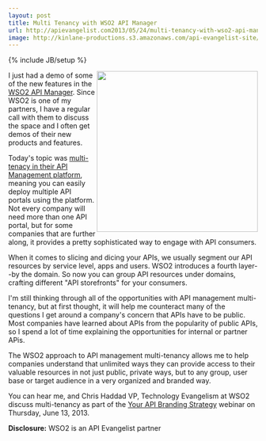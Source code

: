 ```yaml
---
layout: post
title: Multi Tenancy with WSO2 API Manager
url: http://apievangelist.com2013/05/24/multi-tenancy-with-wso2-api-manager/
image: http://kinlane-productions.s3.amazonaws.com/api-evangelist-site/blog/wso2-multi-tenancy.png
---
```

{% include JB/setup %}
<p>
     <a href="http://wso2.org/library/articles/2013/05/multitenant-api-management-new-wso2-api-manager-140"><img src="https://s3.amazonaws.com/kinlane-productions/api-service-providers/wso2/wso2-multi-tenancy.png"  width="325" align="right" /></a>
</p>
<p>
     I just had a demo of some of the new features in the <a title="API Manager" href="http://wso2.com/products/api-manager/">WSO2 API Manager</a>. Since WSO2 is one of my partners, I have a regular call with them to discuss the space and I often get demos of their new products and features.
</p>
<p>
     Today's topic was <a href="http://wso2.org/library/articles/2013/05/multitenant-api-management-new-wso2-api-manager-140">multi-tenacy in their API Management platform</a>, meaning you can easily deploy multiple API portals using the platform. Not every company will need more than one API portal, but for some companies that are further along, it provides a pretty sophisticated way to engage with API consumers.
</p>
<p>
     When it comes to slicing and dicing your APIs, we usually segment our API resources by service level, apps and users. WSO2 introduces a fourth layer--by the domain. So now you can group API resources under domains, crafting different "API storefronts" for your consumers.
</p>
<p>
     I'm still thinking through all of the opportunities with API management multi-tenancy, but at first thought, it will help me counteract many of the questions I get around a company's concern that APIs have to be public. Most companies have learned about APIs from the popularity of public APIs, so I spend a lot of time explaining the opportunities for internal or partner APis.
</p>
<p>
     The WSO2 approach to API management multi-tenancy allows me to help companies understand that unlimited ways they can provide access to their valuable resources in not just public, private ways, but to any group, user base or target audience in a very organized and branded way.
</p>
<p>
     You can hear me, and Chris Haddad VP, Technology Evangelism at WSO2 discuss multi-tenancy as part of the <a href="http://wso2.org/library/webinars/2013/06/your-api-branding-strategy">Your API Branding Strategy</a> webinar on Thursday, June 13, 2013.
</p>
<p>
     <strong>Disclosure:</strong> WSO2 is an API Evangelist partner
</p>
